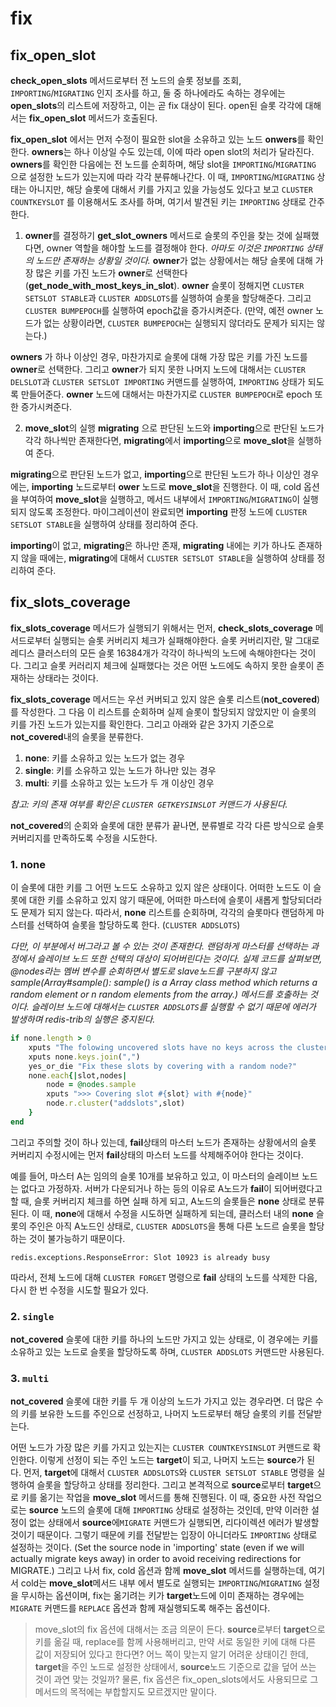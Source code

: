 # fix

## fix_open_slot
**check_open_slots** 메서드로부터 전 노드의 슬롯 정보를 조회, `IMPORTING`/`MIGRATING` 인지 조사를 하고, 둘 중 하나에라도 속하는 경우에는 **open_slots**의 리스트에 저장하고, 이는 곧 fix 대상이 된다. open된 슬롯 각각에 대해서는  **fix_open_slot** 메서드가 호출된다.

**fix_open_slot** 에서는 먼저 수정이 필요한 slot을 소유하고 있는 노드 **onwers**를 확인한다. **owners**는 하나 이상일 수도 있는데, 이에 따라 open slot의 처리가 달라진다. **owners**를 확인한 다음에는 전 노드를 순회하며, 해당 slot을 `IMPORTING`/`MIGRATING` 으로 설정한 노드가 있는지에 따라 각각 분류해나간다. 이 때, `IMPORTING`/`MIGRATING` 상태는 아니지만, 해당 슬롯에 대해서 키를 가지고 있을 가능성도 있다고 보고 `CLUSTER COUNTKEYSLOT` 를 이용해서도 조사를 하며, 여기서 발견된 키는 `IMPORTING` 상태로 간주한다.

1. **owner**를 결정하기
**get_slot_owners** 메서드로 슬롯의 주인을 찾는 것에 실패했다면, owner 역할을 해야할 노드를 결정해야 한다. *아마도 이것은 `IMPORTING` 상태의 노드만 존재하는 상황일 것이다.* **owner**가 없는 상황에서는 해당 슬롯에 대해 가장 많은 키를 가진 노드가 **owner**로 선택한다 (**get_node_with_most_keys_in_slot**). **owner** 슬롯이 정해지면 `CLUSTER SETSLOT STABLE`과 `CLUSTER ADDSLOTS`를 실행하여 슬롯을 할당해준다. 그리고 `CLUSTER BUMPEPOCH`를 실행하여 epoch값을 증가시켜준다. (만약, 예전 owner 노드가 없는 상황이라면, `CLUSTER BUMPEPOCH`는 실행되지 않더라도 문제가 되지는 않는다.)

 **owners** 가 하나 이상인 경우, 마찬가지로 슬롯에 대해 가장 많은 키를 가진 노드를 **owner**로 선택한다. 그리고 **owner**가 되지 못한 나머지 노드에 대해서는 `CLUSTER DELSLOT`과 `CLUSTER SETSLOT IMPORTING` 커맨드를 실행하여, `IMPORTING` 상태가 되도록 만들어준다. **owner** 노드에 대해서는 마찬가지로 `CLUSTER BUMPEPOCH`로 epoch 또한 증가시켜준다.

2. **move_slot**의 실행
**migrating** 으로 판단된 노드와 **importing**으로 판단된 노드가 각각 하나씩만 존재한다면, **migrating**에서 **importing**으로 **move_slot**을 실행하여 준다.

**migrating**으로 판단된 노드가 없고, **importing**으로 판단된 노드가 하나 이상인 경우에는, **importing** 노드로부터 **ower** 노드로 **move_slot**을 진행한다. 이 때, cold 옵션을 부여하여 **move_slot**을 실행하고, 메서드 내부에서 `IMPORTING`/`MIGRATING`이 실행되지 않도록 조정한다. 마이그레이션이 완료되면 **importing** 판정 노드에 `CLUSTER SETSLOT STABLE`을 실행하여 상태를 정리하여 준다.

**importing**이 없고, **migrating**은 하나만 존재, **migrating** 내에는 키가 하나도 존재하지 않을 때에는, **migrating**에 대해서 `CLUSTER SETSLOT STABLE`을 실행하여 상태를 정리하여 준다.


## fix_slots_coverage
**fix_slots_coverage** 메서드가 실행되기 위해서는 먼저, **check_slots_coverage** 메서드로부터 실행되는 슬롯 커버리지 체크가 실패해야한다. 슬롯 커버리지란, 말 그대로 레디스 클러스터의 모든 슬롯 16384개가 각각이 하나씩의 노드에 속해야한다는 것이다. 그리고 슬롯 커러리지 체크에 실패했다는 것은 어떤 노드에도 속하지 못한 슬롯이 존재하는 상태라는 것이다.

**fix_slots_coverage** 메서드는 우선 커버되고 있지 않은 슬롯 리스트(**not_covered**)를 작성한다. 그 다음 이 리스트를 순회하며 실제 슬롯이 할당되지 않았지만 이 슬롯의 키를 가진 노드가 있는지를 확인한다. 그리고 아래와 같은 3가지 기준으로 **not_covered**내의 슬롯을 분류한다.

1. **none**: 키를 소유하고 있는 노드가 없는 경우
2. **single**: 키를 소유하고 있는 노드가 하나만 있는 경우
3. **multi**: 키를 소유하고 있는 노드가 두 개 이상인 경우

*참고: 키의 존재 여부를 확인은 `CLUSTER GETKEYSINSLOT` 커맨드가 사용된다.*

**not_covered**의 순회와 슬롯에 대한 분류가 끝나면, 분류별로 각각 다른 방식으로 슬롯 커버리지를 만족하도록 수정을 시도한다.

### 1. none
이 슬롯에 대한 키를 그 어떤 노드도 소유하고 있지 않은 상태이다. 어떠한 노드도 이 슬롯에 대한 키를 소유하고 있지 않기 때문에, 어떠한 마스터에 슬롯이 새롭게 할당되더라도 문제가 되지 않는다. 따라서, **none** 리스트를 순회하며, 각각의 슬롯마다 랜덤하게 마스터를 선택하여 슬롯을 할당하도록 한다. (`CLUSTER ADDSLOTS`)

*다만, 이 부분에서 버그라고 볼 수 있는 것이 존재한다. 랜덤하게 마스터를 선택하는 과정에서 슬레이브 노드 또한 선택의 대상이 되어버린다는 것이다. 실제 코드를 살펴보면, @nodes라는 멤버 변수를 순회하면서 별도로 slave노드를 구분하지 않고 sample(Array#sample(): sample() is a Array class method which returns a random element or n random elements from the array.) 메서드를 호출하는 것이다. 슬레이브 노드에 대해서는 `CLUSTER ADDSLOTS`를 실행할 수 없기 때문에 에러가 발생하며 redis-trib의 실행은 중지된다.*

```ruby
if none.length > 0
    xputs "The folowing uncovered slots have no keys across the cluster:"
    xputs none.keys.join(",")
    yes_or_die "Fix these slots by covering with a random node?"
    none.each{|slot,nodes|
        node = @nodes.sample
        xputs ">>> Covering slot #{slot} with #{node}"
        node.r.cluster("addslots",slot)
    }
end
```

그리고 주의할 것이 하나 있는데, **fail**상태의 마스터 노드가 존재하는 상황에서의 슬롯 커버리지 수정시에는 먼저 **fail**상태의 마스터 노드를 삭제해주어야 한다는 것이다.

예를 들어, 마스터 A는 임의의 슬롯 10개를 보유하고 있고, 이 마스터의 슬레이브 노드는 없다고 가정하자. 서버가 다운되거나 하는 등의 이유로 A노드가 **fail**이 되어버렸다고 할 때, 슬롯 커버리지 체크를 하면 실패 하게 되고, A노드의 슬롯들은 **none** 상태로 분류된다. 이 때, **none**에 대해서 수정을 시도하면 실패하게 되는데, 클러스터 내의 **none** 슬롯의 주인은  아직 A노드인 상태로, `CLUSTER ADDSLOTS`을 통해 다른 노드르 슬롯을 할당하는 것이 불가능하기 때문이다.
```
redis.exceptions.ResponseError: Slot 10923 is already busy
```
따라서, 전체 노드에 대해 `CLUSTER FORGET` 명령으로 **fail** 상태의 노드를 삭제한 다음, 다시 한 번 수정을 시도할 필요가 있다.


### 2. `single`
**not_covered** 슬롯에 대한 키를 하나의 노드만 가지고 있는 상태로, 이 경우에는 키를 소유하고 있는 노드로 슬롯을 할당하도록 하며, `CLUSTER ADDSLOTS` 커맨드만 사용된다.


### 3. `multi`
**not_covered** 슬롯에 대한 키를 두 개 이상의 노드가 가지고 있는 경우라면. 더 많은 수의 키를 보유한 노드를 주인으로 선정하고, 나머지 노드로부터 해당 슬롯의 키를 전달받는다.

어떤 노드가 가장 많은 키를 가지고 있는지는 `CLUSTER COUNTKEYSINSLOT` 커맨드로 확인한다. 이렇게 선정이 되는 주인 노드는 **target**이 되고, 나머지 노드는 **source**가 된다. 먼저, **target**에 대해서 `CLUSTER ADDSLOTS`와 `CLUSTER SETSLOT STABLE` 명령을 실행하여 슬롯을 할당하고 상태를 정리한다. 그리고 본격적으로 **source**로부터 **target**으로 키를 옮기는 작업을 **move_slot** 메서드를 통해 진행된다. 이 때, 중요한 사전 작업으로는 **source** 노드의 슬롯에 대해 `IMPORTING` 상태로 설정하는 것인데, 만약 이러한 설정이 없는 상태에서 **source**에`MIGRATE` 커맨드가 실행되면, 리다이렉션 에러가 발생할 것이기 때문이다. 그렇기 때문에 키를 전달받는 입장이 아니더라도 `IMPORTING` 상태로 설정하는 것이다. (Set the source node in 'importing' state (even if we will actually migrate keys away) in order to avoid receiving redirections for MIGRATE.) 그리고 나서 fix, cold 옵션과 함께 **move_slot** 메서드를 실행하는데, 여기서 cold는 **move_slot**메서드 내부 에서 별도로 실행되는 `IMPORTING`/`MIGRATING` 설정을 무시하는 옵션이며, fix는 옮기려는 키가 **target**노드에 이미 존재하는 경우에는 `MIGRATE` 커맨드를 `REPLACE` 옵션과 함께 재실행되도록 해주는 옵션이다.

> move_slot의 fix 옵션에 대해서는 조금 의문이 든다. **source**로부터 **target**으로 키를 옮길 때, replace를 함께 사용해버리고, 만약 서로 동일한 키에 대해 다른 값이 저장되어 있다고 한다면? 어느 쪽이 맞는지 알기 어려운 상태이긴 한데, **target**을 주인 노드로 설정한 상태에서, **source**노드 기준으로 값을 덮어 쓰는 것이 과연 맞는 것일까? 물론, fix 옵션은 fix_open_slots에서도 사용되므로 그 메서드의 목적에는 부합할지도 모르겠지만 말이다.





